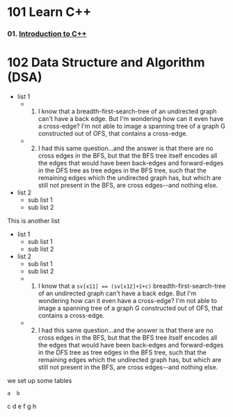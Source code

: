 # 101 Learn C++

   ### 01. [Introduction to C++](101/01intro.md)

# 102 Data Structure and Algorithm (DSA)

- list 1
    * 1.  I know that a breadth-first-search-tree of an undirected graph can't have a back edge. But I'm wondering how can it even have a cross-edge? I'm not able to image a spanning tree of a graph G constructed out of OFS, that contains a cross-edge.
    * 2. I had this same question...and the answer is that there are no cross edges in the BFS, but that the BFS tree itself encodes all the edges that would have been back-edges and forward-edges in the DFS tree as tree edges in the BFS tree, such that the remaining edges which the undirected graph has, but which are still not present in the BFS, are cross edges--and nothing else. 
- list 2
    * sub list 1
    * sub list 2

This is another list 

* list 1
    * sub list 1
    * sub list 2
* list 2
    * sub list 1
    * sub list 2
    * 1.  I know that a `sv[x11] == (sv[x12]+1+c)` breadth-first-search-tree of an undirected graph can't have a back edge. But I'm wondering how can it even have a cross-edge? I'm not able to image a spanning tree of a graph G constructed out of OFS, that contains a cross-edge.
    * 2. I had this same question...and the answer is that there are no cross edges in the BFS, but that the BFS tree itself encodes all the edges that would have been back-edges and forward-edges in the DFS tree as tree edges in the BFS tree, such that the remaining edges which the undirected graph has, but which are still not present in the BFS, are cross edges--and nothing else. 


we set up some tables

    a  b
  c  d  e  f
    g  h
